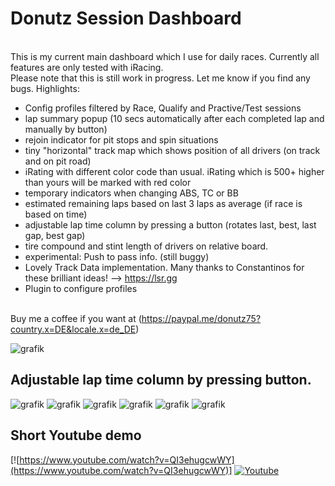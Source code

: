 # Donutz Session Dashboard
<br>This is my current main dashboard which I use for daily races. Currently all features are only tested with iRacing.
<br>Please note that this is still work in progress. Let me know if you find any bugs.
Highlights:
- Config profiles filtered by Race, Qualify and Practive/Test sessions
- lap summary popup (10 secs automatically after each completed lap and manually by button)
- rejoin indicator for pit stops and spin situations
- tiny "horizontal" track map which shows position of all drivers (on track and on pit road)
- iRating with different color code than usual. iRating which is 500+ higher than yours will be marked with red color
- temporary indicators when changing ABS, TC or BB
- estimated remaining laps based on last 3 laps as average (if race is based on time)
- adjustable lap time column by pressing a button (rotates last, best, last gap, best gap) 
- tire compound and stint length of drivers on relative board.
- experimental: Push to pass info. (still buggy)
- Lovely Track Data implementation. Many thanks to Constantinos for these brilliant ideas! --> https://lsr.gg
- Plugin to configure profiles

<br>Buy me a coffee if you want at (https://paypal.me/donutz75?country.x=DE&locale.x=de_DE)

![grafik](https://github.com/DonutzAndCoffee/Donutz-Session-Dashboard/assets/62204936/eeb0d0b9-7764-4193-a007-1b9b8a8460fb)


## Adjustable lap time column by pressing button. 
![grafik](https://github.com/DonutzAndCoffee/Donutz-Session-Dashboard/assets/62204936/f2ee752c-d154-4a22-a9b5-cb985624f587)
![grafik](https://github.com/DonutzAndCoffee/Donutz-Session-Dashboard/assets/62204936/79d91317-d17b-4ebe-9398-9bb60b75acba)
![grafik](https://github.com/DonutzAndCoffee/Donutz-Session-Dashboard/assets/62204936/d7ab2f64-31c9-4ccd-b58b-9ba71de7152b)
![grafik](https://github.com/DonutzAndCoffee/Donutz-Session-Dashboard/assets/62204936/32fdadfd-8ace-4158-9e1c-166812a2c9fe)
![grafik](https://github.com/user-attachments/assets/ace572b3-4e34-4008-80c0-4b02e192a782)
![grafik](https://github.com/user-attachments/assets/8570aa67-2d7d-4ad2-b2af-955d32e2c783)




## Short Youtube demo
[![https://www.youtube.com/watch?v=QI3ehugcwWY](https://www.youtube.com/watch?v=QI3ehugcwWY)]
[![Youtube](https://img.youtube.com/vi/QI3ehugcwWY/0.jpg)](https://www.youtube.com/watch?v=QI3ehugcwWY)
